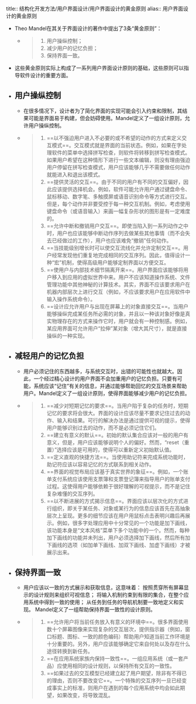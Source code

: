 title:: 结构化开发方法/用户界面设计/用户界面设计的黄金原则
alias:: 用户界面设计的黄金原则

- Theo Mandel在其关于界面设计的著作中提出了3条“黄金原则”：
	- > 1. 用户操纵控制；
	  > 2. 减少用户的记忆负担；
	  > 3. 保持界面一致。
- 这些黄金原则实际上构成了一系列用户界面设计原则的基础，这些原则可以指导软件设计的重要方面。
- ## 用户操纵控制
	- 在很多情况下，设计者为了简化界面的实现可能会引入约束和限制，其结果可能是界面易于构建，但会妨碍使用。Mandel定义了一组设计原则，允许用户操纵控制。
	- > 1. ==以不强迫用户进入不必要的或不希望的动作的方式来定义交互模式==。交互模式就是界面的当前状态。例如，如果在字处理软件的菜单中选择拼写检查，则软件将转移到拼写检查模式。如果用户希望在这种情形下进行一些文本编辑，则没有理由强迫用户停留在拼写检查模式，用户应该能够几乎不需要做任何动作就能进入和退出该模式。
	  > 2. ==提供灵活的交互==。由于不同的用户有不同的交互偏好，因此应该提供选择机会。例如，软件可能允许用户通过键盘命令、鼠标移动、数字笔、多触摸屏或语音识别命令等方式进行交互。但是，每个动作并非要受控于每一种交互机制。例如，考虑使用键盘命令（或语音输入）来画一幅复杂形状的图形是有一定难度的。
	  > 3. ==允许中断和撤销用户交互==。即使当陷入到一系列动作之中时，用户也应该能够中断动作序列去做某些其他事情（而不会失去已经做过的工作），用户也应该难免“撤销”任何动作。
	  > 4. ==当技能级别增长时可以使交互流线化并允许定制交互==。用户经常发现他们重复地完成相同的交互序列。因此，值得设计一种“宏”机制，使得高级用户能够定制界面以方便交互。
	  > 5. ==使用户与内部技术细节隔离开来==。用户界面应该能够将用户移入到应用的虚拟世界中来。用户不应该知道操作系统、文件管理功能中其他神秘的计算技术。其实，界面不应该要求用户在机器内部层次上进行交互（例如，不应该要求用户在应用软件中输入操作系统命令）。
	  > 6. ==设计应允许用户与出现在屏幕上的对象直接交互==。当用户能够操纵完成某任务所必需的对象，并且以一种该对象好像是真实物理存在的方式来操作它时，用户就会有一种控制感。例如，某应用界面可允许用户“拉伸”某对象（增大其尺寸），就是直接操纵的一种实现。
- ## 减轻用户的记忆负担
	- 用户必须记住的东西越多，与系统交互时，出错的可能性也就越大。因此，一个经过精心设计的用户界面不会加重用户的记忆负担。只要有可能，系统应该“记住”有关的信息，并通过能够帮助回忆的交互场景来帮助用户。Mandel定义了一组设计原则，使得界面能够减少用户的记忆负担。
	- > 1. ==减少对短期记忆的要求==。当用户陷于复杂的任务时，短期记忆的要求将会很大。界面的设计应该尽量不要求记住过去的动作、输入和结果。可行的解决办法是通过提供可视的提示，使得用户能够识别过去的动作，而不是必须记住它们。
	  > 2. ==建立有意义的默认==。初始的默认集合应该对一般的用户有意义，但是，用户应该能够说明个人的偏好。然而，“reset（重置）”选择应该是可用的，使得可以重新定义初始默认值。
	  > 3. ==定义直观的快捷方法==。当使用助记符来完成系统功能时，助记符应该以容易记忆的方式联系到相关动作。
	  > 4. ==界面的视觉布局应该基于真实世界的象征==。例如，一个账单支付系统应该使用支票簿和支票登记簿来指导用户的账单支付过程。这使得用户能够依赖于很好理解的可视提示，而不是记住复杂难懂的交互序列。
	  > 5. ==以不断进展的方式揭示信息==。界面应该以层次化的方式进行组织，即关于某任务、对象或某行为的信息应该首先在高抽象层次上呈现。更多的细节应该在用户用鼠标点击表明兴趣后再展示。例如，很多字处理应用中十分常见的一个功能是加下画线，该功能本身是“文本风格”菜单下多个功能中的一个。然而，每种加下画线的功能并未列出，用户必须选择加下画线，然后所有加下画线的选项（如加单下画线、加双下画线、加虚下画线）才被展示出来。
- ## 保持界面一致
	- 用户应该以一致的方式展示和获取信息，这意味着：
	  按照贯穿所有屏幕显示的设计规则来组织可视信息；
	  将输入机制约束到有限的集合，在整个应用系统中得到一致的使用；
	  从任务到任务的导航机制要一致地定义和实现。
	  Mandel定义了一组帮助保持界面一致性的设计原则。
	- > 1. ==允许用户将当前任务放入有意义的环境中==。很多界面使用数十个屏幕图像来实现复杂的交互层次，提供指示器（例如，窗口标题、图标、一致的颜色编码）帮助用户知道当前工作环境是十分重要的。另外，用户应该能够确定它来自何处以及存在什么途径转换到新任务。
	  > 2. ==在应用系统家族内保持一致性==。一组应用系统（或一套产品）应使用相同的设计规则，以保持所有交互的一致性。
	  > 3. ==如果过去的交互模型已经建立起了用户期望，除非有不得已的理由，否则不要改变它==。一个特殊的交互序列一旦已经变成事实上的标准，则用户在遇到的每个应用系统中均会如此期望，如果改变，将导致混乱。